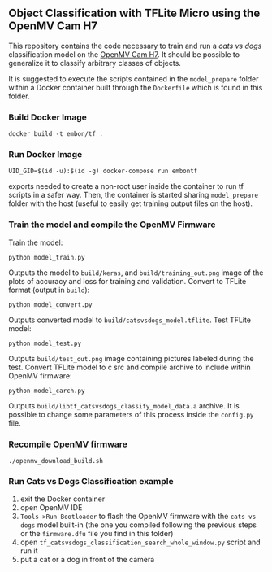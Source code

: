 ## Object Classification with TFLite Micro using the OpenMV Cam H7

This repository contains the code necessary to train and run a *cats vs dogs* classification model on the [OpenMV Cam H7](https://openmv.io).
It should be possible to generalize it to classify arbitrary classes of objects.

It is suggested to execute the scripts contained in the `model_prepare` folder within a Docker container built through the `Dockerfile` which is found in this folder.

### Build Docker Image

    docker build -t embon/tf .

### Run Docker Image


    UID_GID=$(id -u):$(id -g) docker-compose run embontf

exports needed to create a non-root user inside the container to run tf scripts in a safer way.
Then, the container is started sharing `model_prepare` folder with the host (useful to easily get training output files on the host).

### Train the model and compile the OpenMV Firmware

Train the model:

    python model_train.py

Outputs the model to `build/keras`, and `build/training_out.png` image of the plots of accuracy and loss for training and validation.
Convert to TFLite format (output in `build`):

    python model_convert.py

Outputs converted model to `build/catsvsdogs_model.tflite`.
Test TFLite model:

    python model_test.py

Outputs `build/test_out.png` image containing pictures labeled during the test.
Convert TFLite model to c src and compile archive to include within OpenMV firmware:

    python model_carch.py

Outputs `build/libtf_catsvsdogs_classify_model_data.a` archive.
It is possible to change some parameters of this process inside the `config.py` file.

### Recompile OpenMV firmware

    ./openmv_download_build.sh

### Run Cats vs Dogs Classification example

1. exit the Docker container
2. open OpenMV IDE
3. `Tools->Run Bootloader` to flash the OpenMV firmware with the `cats vs dogs` model built-in (the one you compiled following the previous steps or the `firmware.dfu` file you find in this folder)
4. open `tf_catsvsdogs_classification_search_whole_window.py` script and run it
5. put a cat or a dog in front of the camera
